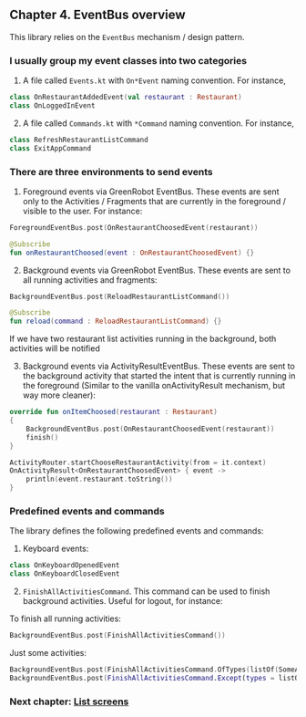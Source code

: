 ## Chapter 4. EventBus overview

This library relies on the ``EventBus`` mechanism / design pattern.

### I usually group my event classes into two categories

1. A file called ``Events.kt`` with ``On*Event`` naming convention. For instance,

```kotlin
class OnRestaurantAddedEvent(val restaurant : Restaurant)
class OnLoggedInEvent
```

2. A file called ``Commands.kt`` with ``*Command`` naming convention. For instance,

```kotlin
class RefreshRestaurantListCommand
class ExitAppCommand
```

### There are three environments to send events

1. Foreground events via GreenRobot EventBus. These events are sent only to the Activities / Fragments that are currently in the foreground / visible to the user. For instance:

```kotlin
ForegroundEventBus.post(OnRestaurantChoosedEvent(restaurant))
``` 

```kotlin
@Subscribe
fun onRestaurantChoosed(event : OnRestaurantChoosedEvent) {}
```

2. Background events via GreenRobot EventBus. These events are sent to all running activities and fragments:

```kotlin
BackgroundEventBus.post(ReloadRestaurantListCommand())
```

```kotlin
@Subscribe
fun reload(command : ReloadRestaurantListCommand) {}
```

If we have two restaurant list activities running in the background, both activities will be notified

3. Background events via ActivityResultEventBus. These events are sent to the background activity that started the intent that is currently running in the foreground (Similar to the vanilla onActivityResult mechanism, but way more cleaner):

```kotlin
override fun onItemChoosed(restaurant : Restaurant)
{
    BackgroundEventBus.post(OnRestaurantChoosedEvent(restaurant))
    finish()
}
```

```kotlin
ActivityRouter.startChooseRestaurantActivity(from = it.context)
OnActivityResult<OnRestaurantChoosedEvent> { event ->
    println(event.restaurant.toString())
}
```

### Predefined events and commands

The library defines the following predefined events and commands:

1. Keyboard events:

```kotlin
class OnKeyboardOpenedEvent
class OnKeyboardClosedEvent
```

2. ``FinishAllActivitiesCommand``. This command can be used to finish background activities. Useful for logout, for instance:

To finish all running activities:

```kotlin
BackgroundEventBus.post(FinishAllActivitiesCommand())
```

Just some activities:

```kotlin
BackgroundEventBus.post(FinishAllActivitiesCommand.OfTypes(listOf(SomeActivity::class.java, AnotherActivity::class.java)))
BackgroundEventBus.post(FinishAllActivitiesCommand.Except(types = listOf(SomeActivity::class.java, AnotherActivity::class.java)))
```

### Next chapter: [List screens](https://github.com/andob/DobDroidMVVM/blob/master/tutorial/lists.md)
